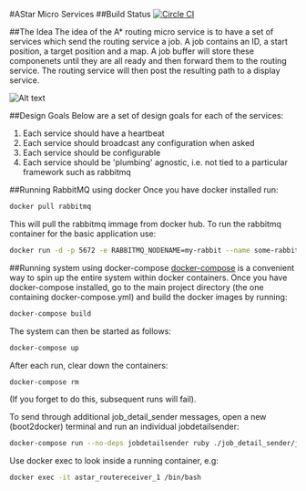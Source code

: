#AStar Micro Services
##Build Status
[![Circle CI](https://circleci.com/gh/m1ckr1sk/ruby_projects.svg?style=svg)](https://circleci.com/gh/m1ckr1sk/ruby_projects)

##The Idea
The idea of the A* routing micro service is to have a set of services which send the routing service a job.  A job contains an ID, a start position, a target position and a map.  A job buffer will store these componenets until they are all ready and then forward them to the routing service.  The routing service will then post the resulting path to a display service.

![Alt text](https://github.com/m1ckr1sk/ruby_projects/blob/master/astar/images/ms.png "Optional title")

##Design Goals
Below are a set of design goals for each of the services:

1. Each service should have a heartbeat
2. Each service should broadcast any configuration when asked
3. Each service should be configurable
4. Each service should be 'plumbing' agnostic, i.e. not tied to a particular framework such as rabbitmq

##Running RabbitMQ using docker
Once you have docker installed run:

```bash
docker pull rabbitmq
```

This will pull the rabbitmq immage from docker hub.  To run the rabbitmq container for the basic application use:

```bash
docker run -d -p 5672 -e RABBITMQ_NODENAME=my-rabbit --name some-rabbit rabbitmq:3
```

##Running system using docker-compose
[docker-compose](https://docs.docker.com/compose/) is a convenient way to spin up the entire system within docker containers. Once you have docker-compose installed, go to the main project directory (the one containing docker-compose.yml) and build the docker images by running:

```bash
docker-compose build
```

The system can then be started as follows:

```bash
docker-compose up
```

After each run, clear down the containers:

```bash
docker-compose rm
```

(If you forget to do this, subsequent runs will fail).

To send through additional job_detail_sender messages, open a new (boot2docker) terminal and run an individual jobdetailsender:

```bash
docker-compose run --no-deps jobdetailsender ruby ./job_detail_sender/job_detail_sender.rb amqp://rabbit:5672
```

Use docker exec to look inside a running container, e.g:

```bash
docker exec -it astar_routereceiver_1 /bin/bash
```
